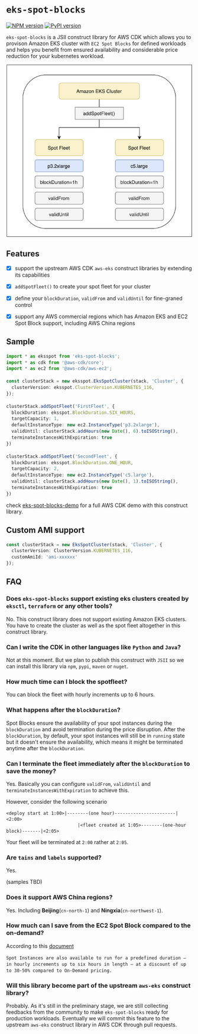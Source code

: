 # `eks-spot-blocks`

[![NPM version](https://badge.fury.io/js/eks-spot-blocks.svg)](https://badge.fury.io/js/eks-spot-blocks)
[![PyPI version](https://badge.fury.io/py/eks-spot-blocks.svg)](https://badge.fury.io/py/eks-spot-blocks)



`eks-spot-blocks` is a JSII construct library for AWS CDK which allows you to provison Amazon EKS cluster with `EC2 Spot Blocks` for defined workloads and helps you benefit from ensured availability and considerable price reduction for your kubernetes workload.

![](images/pahud_eks-spot2.png)


## Features

- [x] support the upstream AWS CDK `aws-eks` construct libraries by extending its capabilities
- [x] `addSpotFleet()` to create your spot fleet for your cluster
- [x] define your `blockDuration`, `validFrom` and `validUntil` for fine-graned control
- [x] support any AWS commercial regions which has Amazon EKS and EC2 Spot Block support, including AWS China regions


## Sample

```ts
import * as eksspot from 'eks-spot-blocks';
import * as cdk from '@aws-cdk/core';
import * as ec2 from '@aws-cdk/aws-ec2';

const clusterStack = new eksspot.EksSpotCluster(stack, 'Cluster', {
  clusterVersion: eksspot.ClusterVersion.KUBERNETES_116,
});

clusterStack.addSpotFleet('FirstFleet', {
  blockDuration: eksspot.BlockDuration.SIX_HOURS,
  targetCapacity: 1,
  defaultInstanceType: new ec2.InstanceType('p3.2xlarge'),
  validUntil: clusterStack.addHours(new Date(), 6).toISOString(),
  terminateInstancesWithExpiration: true
})

clusterStack.addSpotFleet('SecondFleet', {
  blockDuration: eksspot.BlockDuration.ONE_HOUR,
  targetCapacity: 2,
  defaultInstanceType: new ec2.InstanceType('c5.large'),
  validUntil: clusterStack.addHours(new Date(), 1).toISOString(),
  terminateInstancesWithExpiration: true
})
```

check [eks-spot-blocks-demo](https://github.com/pahud/eks-spot-blocks-demo) for a full AWS CDK demo with this construct library.


## Custom AMI support

```ts
const clusterStack = new EksSpotCluster(stack, 'Cluster', { 
  clusterVersion: ClusterVersion.KUBERNETES_116,
  customAmiId: 'ami-xxxxxx'
});
```


## FAQ

### Does `eks-spot-blocks` support existing eks clusters created by `eksctl`, `terraform` or any other tools?
No. This construct library does not support existing Amazon EKS clusters. You have to create the cluster as well as the spot fleet altogether in this construct library.

### Can I write the CDK in other languages like `Python` and `Java`?
Not at this moment. But we plan to publish this construct with `JSII` so we can install this library via `npm`, `pypi`, `maven` or `nuget`.

### How much time can I block the spotfleet?
You can block the fleet with hourly increments up to 6 hours.

### What happens after the `blockDuration`?
Spot Blocks ensure the availability of your spot instances during the `blockDuration` and avoid termination during the price disruption. After the `blockDuration`, by default, your spot instances will still be in `running` state but it doesn't ensure the availability, which means it might be terminated anytime after the `blockDuration`.

### Can I terminate the fleet immediately after the `blockDuration` to save the money?
Yes. Basically you can configure `validFrom`, `validUntil` and `terminateInstancesWithExpiration` to achieve this. 

However, consider the following scenario

```
<deploy start at 1:00>|--------(one hour)-----------------------|<2:00>
                           |<fleet created at 1:05>--------(one-hour block)-------|<2:05>
```

Your fleet will be terminated at `2:00` rather at `2:05`.

### Are `tains` and `labels` supported?
Yes. 

(samples TBD)


### Does it support AWS China regions?
Yes. Including **Beijing**(`cn-north-1`) and **Ningxia**(`cn-northwest-1`).

### How much can I save from the EC2 Spot Block compared to the on-demand?
According to this [document](https://aws.amazon.com/ec2/spot/pricing/?nc1=h_ls)

`
Spot Instances are also available to run for a predefined duration – in hourly increments up to six hours in length – at a discount of up to 30-50% compared to On-Demand pricing.
`

### Will this library become part of the upstream `aws-eks` construct library?
Probably. As it's still in the preliminary stage, we are still collecting feedbacks from the community to make `eks-spot-blocks` ready for production workloads. Eventually we will commit this feature to the upstream `aws-eks` construct library in AWS CDK through pull requests.



